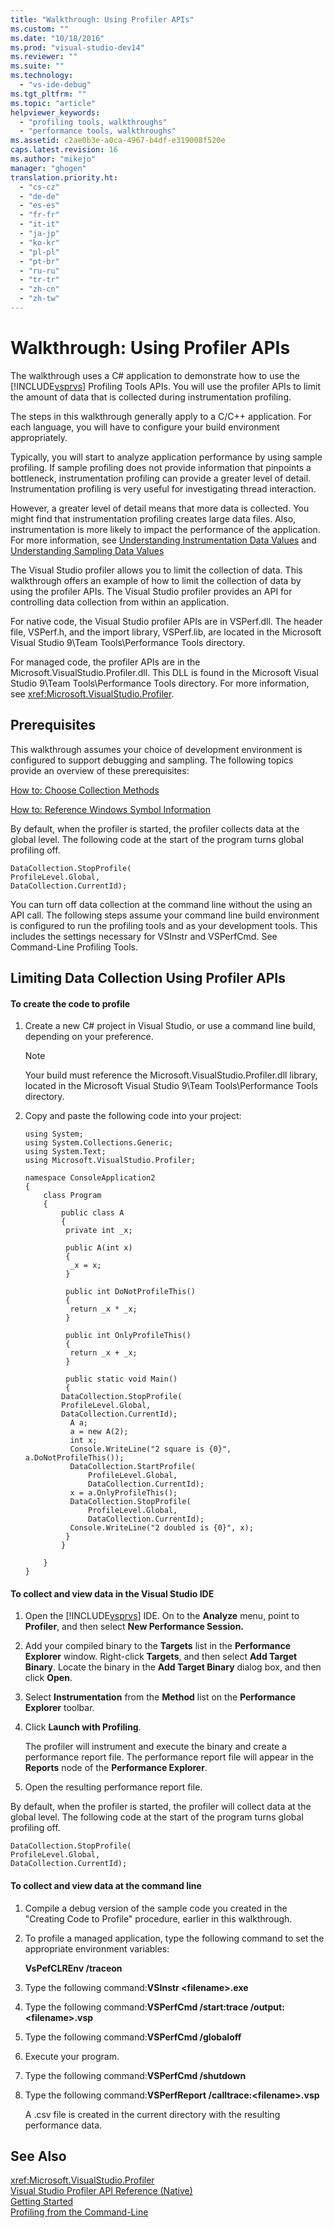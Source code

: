 ```yaml
---
title: "Walkthrough: Using Profiler APIs"
ms.custom: ""
ms.date: "10/18/2016"
ms.prod: "visual-studio-dev14"
ms.reviewer: ""
ms.suite: ""
ms.technology: 
  - "vs-ide-debug"
ms.tgt_pltfrm: ""
ms.topic: "article"
helpviewer_keywords: 
  - "profiling tools, walkthroughs"
  - "performance tools, walkthroughs"
ms.assetid: c2ae0b3e-a0ca-4967-b4df-e319008f520e
caps.latest.revision: 16
ms.author: "mikejo"
manager: "ghogen"
translation.priority.ht: 
  - "cs-cz"
  - "de-de"
  - "es-es"
  - "fr-fr"
  - "it-it"
  - "ja-jp"
  - "ko-kr"
  - "pl-pl"
  - "pt-br"
  - "ru-ru"
  - "tr-tr"
  - "zh-cn"
  - "zh-tw"
---
```

# Walkthrough: Using Profiler APIs
The walkthrough uses a C# application to demonstrate how to use the [!INCLUDE[vsprvs](../codequality/includes/vsprvs_md.md)] Profiling Tools APIs. You will use the profiler APIs to limit the amount of data that is collected during instrumentation profiling.  
  
 The steps in this walkthrough generally apply to a C/C++ application. For each language, you will have to configure your build environment appropriately.  
  
 Typically, you will start to analyze application performance by using sample profiling. If sample profiling does not provide information that pinpoints a bottleneck, instrumentation profiling can provide a greater level of detail. Instrumentation profiling is very useful for investigating thread interaction.  
  
 However, a greater level of detail means that more data is collected. You might find that instrumentation profiling creates large data files. Also, instrumentation is more likely to impact the performance of the application. For more information, see [Understanding Instrumentation Data Values](../profiling/understanding-instrumentation-data-values.md) and [Understanding Sampling Data Values](../profiling/understanding-sampling-data-values.md)  
  
 The Visual Studio profiler allows you to limit the collection of data. This walkthrough offers an example of how to limit the collection of data by using the profiler APIs. The Visual Studio profiler provides an API for controlling data collection from within an application.  
  
 For native code, the Visual Studio profiler APIs are in VSPerf.dll. The header file, VSPerf.h, and the import library, VSPerf.lib, are located in the Microsoft Visual Studio 9\Team Tools\Performance Tools directory.  
  
 For managed code, the profiler APIs are in the Microsoft.VisualStudio.Profiler.dll. This DLL is found in the Microsoft Visual Studio 9\Team Tools\Performance Tools directory. For more information, see <xref:Microsoft.VisualStudio.Profiler>.  
  
## Prerequisites  
 This walkthrough assumes your choice of development environment is configured to support debugging and sampling. The following topics provide an overview of these prerequisites:  
  
 [How to: Choose Collection Methods](../profiling/how-to--choose-collection-methods.md)  
  
 [How to: Reference Windows Symbol Information](../profiling/how-to--reference-windows-symbol-information.md)  
  
 By default, when the profiler is started, the profiler collects data at the global level. The following code at the start of the program turns global profiling off.  
  
```  
DataCollection.StopProfile(  
ProfileLevel.Global,  
DataCollection.CurrentId);  
```  
  
 You can turn off data collection at the command line without the using an API call. The following steps assume your command line build environment is configured to run the profiling tools and as your development tools. This includes the settings necessary for VSInstr and VSPerfCmd. See Command-Line Profiling Tools.  
  
## Limiting Data Collection Using Profiler APIs  
  
#### To create the code to profile  
  
1.  Create a new C# project in Visual Studio, or use a command line build, depending on your preference.  
  
    > [!NOTE]
    >  Your build must reference the Microsoft.VisualStudio.Profiler.dll library, located in the Microsoft Visual Studio 9\Team Tools\Performance Tools directory.  
  
2.  Copy and paste the following code into your project:  
  
    ```  
    using System;  
    using System.Collections.Generic;  
    using System.Text;  
    using Microsoft.VisualStudio.Profiler;  
  
    namespace ConsoleApplication2  
    {  
        class Program  
        {  
            public class A  
            {  
             private int _x;  
  
             public A(int x)  
             {  
              _x = x;  
             }  
  
             public int DoNotProfileThis()  
             {  
              return _x * _x;  
             }  
  
             public int OnlyProfileThis()  
             {  
              return _x + _x;  
             }  
  
             public static void Main()  
             {  
            DataCollection.StopProfile(  
            ProfileLevel.Global,  
            DataCollection.CurrentId);  
              A a;  
              a = new A(2);  
              int x;      
              Console.WriteLine("2 square is {0}", a.DoNotProfileThis());  
              DataCollection.StartProfile(  
                  ProfileLevel.Global,  
                  DataCollection.CurrentId);  
              x = a.OnlyProfileThis();  
              DataCollection.StopProfile(  
                  ProfileLevel.Global,   
                  DataCollection.CurrentId);  
              Console.WriteLine("2 doubled is {0}", x);  
             }  
            }  
  
        }  
    }  
    ```  
  
#### To collect and view data in the Visual Studio IDE  
  
1.  Open the [!INCLUDE[vsprvs](../codequality/includes/vsprvs_md.md)] IDE. On to the **Analyze** menu, point to **Profiler**, and then select **New Performance Session.**  
  
2.  Add your compiled binary to the **Targets** list in the **Performance Explorer** window. Right-click **Targets**, and then select **Add Target Binary**. Locate the binary in the **Add Target Binary** dialog box, and then click **Open**.  
  
3.  Select **Instrumentation** from the **Method** list on the **Performance Explorer** toolbar.  
  
4.  Click **Launch with Profiling**.  
  
     The profiler will instrument and execute the binary and create a performance report file. The performance report file will appear in the **Reports** node of the **Performance Explorer**.  
  
5.  Open the resulting performance report file.  
  
 By default, when the profiler is started, the profiler will collect data at the global level. The following code at the start of the program turns global profiling off.  
  
```  
DataCollection.StopProfile(  
ProfileLevel.Global,  
DataCollection.CurrentId);  
```  
  
#### To collect and view data at the command line  
  
1.  Compile a debug version of the sample code you created in the "Creating Code to Profile" procedure, earlier in this walkthrough.  
  
2.  To profile a managed application, type the following command to set the appropriate environment variables:  
  
     **VsPefCLREnv /traceon**  
  
3.  Type the following command:**VSInstr \<filename>.exe**  
  
4.  Type the following command:**VSPerfCmd /start:trace /output:\<filename>.vsp**  
  
5.  Type the following command:**VSPerfCmd /globaloff**  
  
6.  Execute your program.  
  
7.  Type the following command:**VSPerfCmd /shutdown**  
  
8.  Type the following command:**VSPerfReport /calltrace:\<filename>.vsp**  
  
     A .csv file is created in the current directory with the resulting performance data.  
  
## See Also  
 <xref:Microsoft.VisualStudio.Profiler>   
 [Visual Studio Profiler API Reference (Native)](../profiling/visual-studio-profiler-api-reference--native-.md)   
 [Getting Started](../profiling/getting-started-with-performance-tools.md)   
 [Profiling from the Command-Line](../profiling/using-the-profiling-tools-from-the-command-line.md)